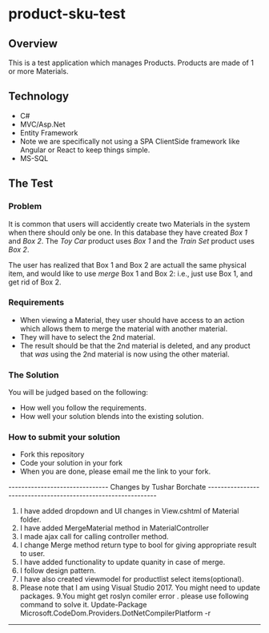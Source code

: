 # product-sku-test

## Overview
This is a test application which manages Products. Products are made of 1 or more Materials.

## Technology
- C#
- MVC/Asp.Net
- Entity Framework
- Note we are specifically not using a SPA ClientSide framework like Angular or React to keep things simple.
- MS-SQL

## The Test
### Problem
It is common that users will accidently create two Materials in the system when there should only be one. In this database they have created _Box 1_ and _Box 2_. The _Toy Car_ product uses _Box 1_ and the _Train Set_ product uses _Box 2_.

The user has realized that Box 1 and Box 2 are actuall the same physical item, and would like to use *merge* Box 1 and Box 2: i.e., just use Box 1, and get rid of Box 2.

### Requirements
- When viewing a Material, they user should have access to an action which allows them to merge the material with another material.
- They will have to select the 2nd material.
- The result should be that the 2nd material is deleted, and any product that _was_ using the 2nd material is now using the other material.

### The Solution
You will be judged based on the following:
- How well you follow the requirements.
- How well your solution blends into the existing solution.

### How to submit your solution
- Fork this repository
- Code your solution in your fork
- When you are done, please email me the link to your fork.


------------------------------- Changes by Tushar Borchate --------------------------------------------------------------

1. I have added dropdown and UI changes in View.cshtml of Material folder.
2. I have added MergeMaterial method in MaterialController
3. I made ajax call for calling controller method.
4. I change Merge method return type to bool for giving appropriate result to user.
5. I have added functionality to update quanity in case of merge.
6. I follow design pattern.
7. I have also created viewmodel for productlist select items(optional).
8. Please note that I am using Visual Studio 2017. You might need to update packages.
9.You might get roslyn comiler error . please use following command to solve it.
Update-Package Microsoft.CodeDom.Providers.DotNetCompilerPlatform -r

--------------------------------------------------------------------------------------------------------------------------

